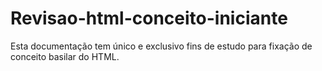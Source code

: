 # Revisao-html-conceito-iniciante
Esta documentação tem único e exclusivo fins de estudo para fixação de conceito basilar do HTML.